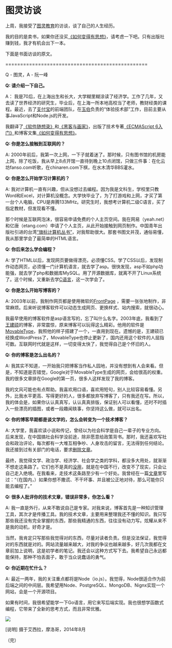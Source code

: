# 图灵访谈

上周，我接受了[图灵教育](http://www.ituring.com.cn)的访谈，谈了自己的人生经历。

我的目的是卖书，如果你还没买[《如何变得有思想》](http://www.ruanyifeng.com/blog/2014/12/my-blog-book.html)，请考虑一下吧。只有出版社赚到钱，我才有机会出下一本。

下面是书面访谈的原文。

================================================

Q - 图灵，A - 阮一峰

**Q:  请介绍一下自己。**

A： 我是70后，在上海出生和长大，大学糊里糊涂读了经济学。工作了几年，又去读了世界经济的研究生，毕业后，在上海一所本地高校当了老师，教财经类的课程。最近，去了[支付宝](https://www.alipay.com/)的前端团队，在[玉伯](https://github.com/lifesinger)负责的“体验技术部”工作，目前主要从事JavaScript和Node.js的开发。

我翻译了[《软件随想录》](http://www.ruanyifeng.com/docs/mjos/)和[《黑客与画家》](http://www.ruanyifeng.com/docs/pg/)，出版了技术专著[《ECMAScript 6入门》](http://es6.ruanyifeng.com/)和博客文集[《如何变得有思想》](http://www.ruanyifeng.com/blog/2014/12/my-blog-book.html)。

**Q: 你是怎么接触到互联网的？**

A: 2000年前后，我第一次上网，一下子就着迷了。那时候，只有图书馆的机房能上网，除了吃饭，我从早上8点开馆一直待到晚上10点闭馆，只做三件事：在化云坊fanso.com听歌，在chinaren.com下棋，在水木清华BBS灌水。

**Q: 你是怎么开始学习计算机的？**

A: 我对计算机一直有兴趣，但从没想过去编程。因为我是文科生，学校里只教Word和Excel，对计算机没概念。大学快毕业了，为了打游戏和上网，才买了第一台个人电脑，CPU是奔腾133MHz。研究生时，我想考计算机二级C语言，买了指定教材，但发现看不懂。

那个时候是互联网泡沫，很容易申请免费的个人主页空间。我在网易（yeah.net）和亿唐（etang.com）申请了个人主页，从此开始接触到网页制作。中国青年出版社引进的台湾[“旗标计算机丛书”](http://www.flag.com.tw/index.asp)，对我帮助很大。那套书图文并茂，通俗易懂，我从那里学会了最简单的HTML语言。

**Q: 你后来怎么学会编程？**

A:  学了HTML以后，发现网页要做得漂亮，必须懂CSS。学了CSS以后，发现制作动态网页，必须懂一门计算机语言，就去学了asp。很快发现，asp不如php功能强，就去学了php和数据库MySQL。用了开源数据库，就离不开了Linux系统了。这个时候，又重新去学[C语言](http://www.ruanyifeng.com/blog/2011/09/c_programming_language_textbooks.html)，这一次学会了。

**Q: 你是怎么开始写博客的？**

A: 2003年以前，我制作网页都是使用微软的[FrontPage](http://zh.wikipedia.org/zh-cn/Microsoft_FrontPage) ，需要一张张地制作，非常麻烦。后来听说博客软件可以动态生成网页、更换样式、站内搜索，就很动心。

我最早使用的博客软件是asp语言写的，忘了叫什么名字。2003年底，我看到了[王建硕](http://www.wangjianshuo.com/)的博客，非常震惊，原来博客可以玩得这么精彩。他用的软件是[MovableType](http://zh.wikipedia.org/wiki/Movable_Type)，我照他的样子搭建了一个，一直用到现在。遗憾的是，王建硕已经换成WordPress了，MovableType也停止更新了，国内还用这个软件的人屈指可数。互联网时代就是这样，一切变得太快了，我觉得自己是个怀旧的人。

**Q: 你的博客是怎么出名的？**

A: 我其实不知道，一开始我只把博客当作私人园地，并没有想到有人会来看。但是，不知道是否错觉，Google对于MovableType生成的网页，会给很高的权重。我的很多文章排在Google的第一页，很多人这样发现了我的博客。

我的文风可能也有点帮助。我喜欢用口语，喜欢用短句，别人比较容易看懂。另外，比我水平更高、写得更好的人，很多都放弃写博客了，只有我还在写。所以，我的体会是，如果你认认真真写，认认真真排版，保证别人可以看懂，还时不时插入一些漂亮的插图，或者一段趣闻轶事，你坚持这么做，就可以出名。

**Q: 你的博客早期都是谈文学的，怎么会转变为一个技术博客？**

A: 大学里，我喜欢读小说和传记，曾经以为社会科学是自己一辈子的专业方向。后来发现，在中国搞社会科学没前途，除非愿意给政策背书。那时，我还喜欢写社会和政治评论，每次都有一大堆互相争吵、人身攻击的留言，无法得到任何结论。我还接到过有关部门的电话，要求[删除文章](http://www.ruanyifeng.com/blog/2008/09/are_we_falling_or_flying.html)。

最终，我觉得文学、政治学、经济学、社会学之类的学科，都没多大用处，就渐渐不想走这条路了。它们也不是真的[没用](http://www.ruanyifeng.com/blog/2009/03/economics_is_useless.html)，就是在中国不行，改变不了现实，只会让自己走入绝境。在我看来，走技术这条路至少有一个好处。我曾经在一篇[文章](http://www.ruanyifeng.com/blog/2009/10/why_i_love_programming.html)里写过：“（在国内，）如果你想不撒谎、不干坏事、并且被公正地对待，那么可能你只能去编程了。”

**Q: 很多人批评你的技术文章，错误非常多，你怎么看？**

A: 我一直是外行，从来不敢说自己是专家。对我来说，博客首先是一种知识管理工具，其次才是传播工具。我的技术文章，主要用来整理我还不懂的知识。我只写那些我还没有完全掌握的东西，那些我精通的东西，往往没有动力写。炫耀从来不是我的动机，好奇才是。

当然，我肯定只写那些我觉得对的东西，尽量对读者负责。但是没法保证，我觉得对的东西就是对的。网站流量越来越大，对我的争议也越来越多，好几次我都在文章前加上说明，这是初学者的笔记。我还会以这种方式写下去。我希望自己永远都能保持，那种不怕丢面子，敢于当众说蠢话的勇气。

**Q: 你近期在忙什么？**

A: 最近一两年，我的关注重点都将是Node（io.js）。我觉得，Node很适合作为前后端之间的中间层。我希望用Node、PostgreSQL、MongoDB、Nignx实现一个网站，会是一个开源项目。

如果有时间，我很希望能学一下Go语言，用它来写后端实现。我也很想学函数式编程，它带来了全新的思考方式，而且非常优雅。

![](http://image.beekka.com/blog/2015/bg2015020301.jpg)

[说明] 摄于艾西拉，摩洛哥，2014年8月

（完）

